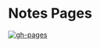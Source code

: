 # Notes Pages

[![gh-pages](https://github.com/Kanaderu/notes.davidfan.dev/actions/workflows/gh-pages.yml/badge.svg?branch=main)](https://github.com/Kanaderu/notes.davidfan.dev/actions/workflows/gh-pages.yml)

